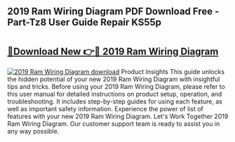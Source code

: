 ## 2019 Ram Wiring Diagram PDF Download Free - Part-Tz8 User Guide Repair KS55p

# <h2><a href="http://dfovk33.blite.top/?on=2019+Ram+Wiring+Diagram">🔗Download New 👉🔴 2019 Ram Wiring Diagram</a></h2>

[![2019 Ram Wiring Diagram download](https://i.imgur.com/lujVjoI.png)](http://dfovk33.blite.top/?on=2019+Ram+Wiring+Diagram)
Product Insights This guide unlocks the hidden potential of your new 2019 Ram Wiring Diagram with insightful tips and tricks. Before using your 2019 Ram Wiring Diagram, please refer to this user manual for detailed instructions on product setup, operation, and troubleshooting. It includes step-by-step guides for using each feature, as well as important safety information. Experience the power of list of features with your new 2019 Ram Wiring Diagram. Let's Work Together 2019 Ram Wiring Diagram. Our customer support team is ready to assist you in any way possible.
